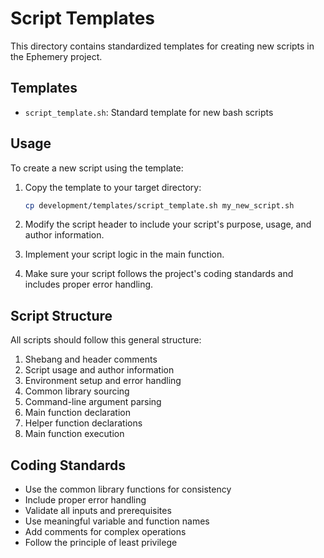 # Script Templates

This directory contains standardized templates for creating new scripts in the Ephemery project.

## Templates

- `script_template.sh`: Standard template for new bash scripts

## Usage

To create a new script using the template:

1. Copy the template to your target directory:
   ```bash
   cp development/templates/script_template.sh my_new_script.sh
   ```

2. Modify the script header to include your script's purpose, usage, and author information.

3. Implement your script logic in the main function.

4. Make sure your script follows the project's coding standards and includes proper error handling.

## Script Structure

All scripts should follow this general structure:

1. Shebang and header comments
2. Script usage and author information
3. Environment setup and error handling
4. Common library sourcing
5. Command-line argument parsing
6. Main function declaration
7. Helper function declarations
8. Main function execution

## Coding Standards

- Use the common library functions for consistency
- Include proper error handling
- Validate all inputs and prerequisites
- Use meaningful variable and function names
- Add comments for complex operations
- Follow the principle of least privilege 